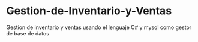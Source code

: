 # Gestion-de-Inventario-y-Ventas
Gestion de inventario y ventas usando el lenguaje C# y mysql como gestor de base de datos
